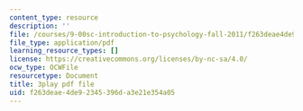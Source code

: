 ```yaml
---
content_type: resource
description: ''
file: /courses/9-00sc-introduction-to-psychology-fall-2011/f263deae4de92345396da3e21e354a05_v4ur5mna060.pdf
file_type: application/pdf
learning_resource_types: []
license: https://creativecommons.org/licenses/by-nc-sa/4.0/
ocw_type: OCWFile
resourcetype: Document
title: 3play pdf file
uid: f263deae-4de9-2345-396d-a3e21e354a05
---
```

